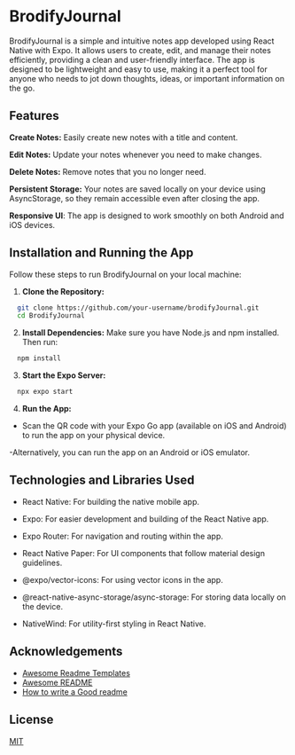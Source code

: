 
# BrodifyJournal

BrodifyJournal is a simple and intuitive notes app developed using React Native with Expo. It allows users to create, edit, and manage their notes efficiently, providing a clean and user-friendly interface. The app is designed to be lightweight and easy to use, making it a perfect tool for anyone who needs to jot down thoughts, ideas, or important information on the go.



## Features

**Create Notes:** Easily create new notes with a title and content.

**Edit Notes:** Update your notes whenever you need to make changes.

**Delete Notes:** Remove notes that you no longer need.

**Persistent Storage:** Your notes are saved locally on your device using AsyncStorage, so they remain accessible even after closing the app.

**Responsive UI**: The app is designed to work smoothly on both Android and iOS devices.

## Installation and Running the App

Follow these steps to run BrodifyJournal on your local machine:

1. **Clone the Repository:**
```bash
  git clone https://github.com/your-username/brodifyJournal.git
  cd BrodifyJournal
```

2. **Install Dependencies:**
Make sure you have Node.js and npm installed. Then run:
```bash
  npm install
```
3. **Start the Expo Server:**
```bash
  npx expo start
```
4. **Run the App:**
- Scan the QR code with your Expo Go app (available on iOS and Android) to run the app on your physical device.

-Alternatively, you can run the app on an Android or iOS emulator.
## Technologies and Libraries Used

- React Native: For building the native mobile app.

- Expo: For easier development and building of the React Native app.

- Expo Router: For navigation and routing within the app.

- React Native Paper: For UI components that follow material design guidelines.

- @expo/vector-icons: For using vector icons in the app.

- @react-native-async-storage/async-storage: For storing data locally on the device.

- NativeWind: For utility-first styling in React Native.


## Acknowledgements

 - [Awesome Readme Templates](https://awesomeopensource.com/project/elangosundar/awesome-README-templates)
 - [Awesome README](https://github.com/matiassingers/awesome-readme)
 - [How to write a Good readme](https://bulldogjob.com/news/449-how-to-write-a-good-readme-for-your-github-project)


## License

[MIT](https://choosealicense.com/licenses/mit/)

